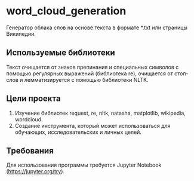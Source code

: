 # word_cloud_generation

Генератор облака слов на основе текста в формате *.txt или страницы Википедии. 

## Используемые библиотеки 

Текст очищается от знаков препинания и специальных символов с помощью регулярных выражений (библиотека re), очищается от стоп-слов и лемматизируется с помощью библиотеки NLTK.

## Цели проекта

1. Изучение библиотек request, re, nltk, natasha, matplotlib, wikipedia, wordcloud.
2. Создание инструмента, который может использоваться для обучающих, исследовательских и личных целей.

## Требования

Для использования программы требуется Jupyter Notebook (https://jupyter.org/try).
